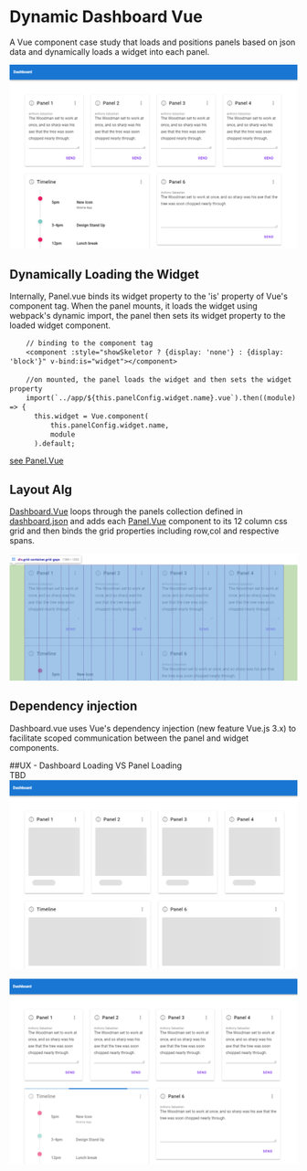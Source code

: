 # Dynamic Dashboard Vue

A Vue component case study that loads and positions panels based on json data and dynamically loads a widget into each panel.

![alt text](./src/assets/loaded.png)


## Dynamically Loading the Widget
Internally, Panel.vue binds its widget property to the 'is' property of Vue's component tag. 
When the panel mounts, it loads the widget using webpack's dynamic import, the panel then sets its widget property to the loaded widget component.
```        
    // binding to the component tag
    <component :style="showSkeletor ? {display: 'none'} : {display: 'block'}" v-bind:is="widget"></component>

    //on mounted, the panel loads the widget and then sets the widget property
    import(`../app/${this.panelConfig.widget.name}.vue`).then((module) => {
      this.widget = Vue.component(
          this.panelConfig.widget.name,
          module
      ).default;

```
[see Panel.Vue](./src/components/lib/Panel.vue)


## Layout Alg
[Dashboard.Vue](./src/components/lib/Dashboard.vue) loops through the panels collection defined in [dashboard.json](./src/assets/mock-data/dashboard.json)
 and adds each [Panel.Vue](./src/components/lib/Panel.vue) component to its 12 column css grid and then binds the grid properties including row,col and respective spans. 

![alt text](./src/assets/grid.png)


## Dependency injection
Dashboard.vue uses Vue's dependency injection (new feature Vue.js 3.x) to facilitate scoped communication between the panel and widget components. 

##UX - Dashboard Loading VS Panel Loading  
TBD
![alt text](./src/assets/loading-skeletons.png)

![alt text](./src/assets/user-panel-refresh.png)

